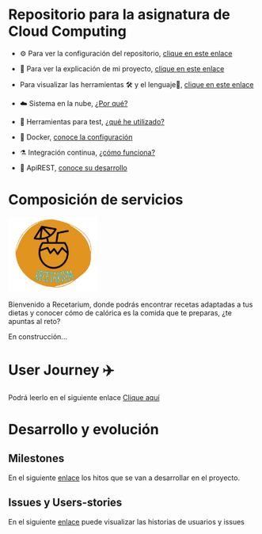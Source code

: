 # Repositorio para la asignatura de Cloud Computing
- ⚙️ Para ver la configuración del repositorio, [clique en este enlace](doc/configuración.md)

- 📔 Para ver la explicación de mi proyecto, [clique en este enlace](doc/explicacionProyecto.md)

- Para visualizar las herramientas 🛠️ y el lenguaje🐍, [clique en este enlace](doc/herramientasYLenguaje.md)
- ☁️ Sistema en la nube, [¿Por qué?](doc/sistemaNube.md)

- 🦠 Herramientas para test, [¿qué he utilizado?](doc/test.md)

- 🐋 Docker, [conoce la configuración](doc/docker.md)

- ⚗️ Integración continua, [¿cómo funciona?](doc/ci.md)

- 🧪 ApiREST, [conoce su desarrollo](doc/5Api.md)

# Composición de servicios
<img src="doc/imagenes/recetarium.png" width="180" height="150">

Bienvenido a Recetarium, donde podrás encontrar recetas adaptadas a tus dietas y conocer cómo de calórica es la comida que te preparas, ¿te apuntas al reto?




En construcción...

# User Journey ✈️
Podrá leerlo en el siguiente enlace [Clique aquí](https://github.com/jcgq/MII_CC_UGR/wiki)

# Desarrollo y evolución
## Milestones
En el siguiente [enlace](https://github.com/jcgq/MII_CC_UGR/milestones) los hitos que se van a desarrollar en el proyecto.

## Issues y Users-stories
En el siguiente [enlace](https://github.com/jcgq/MII_CC_UGR/issues) puede visualizar las historias de usuarios y issues